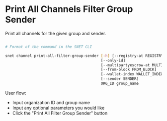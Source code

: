 # Print All Channels Filter Group Sender

Print all channels for the given group and sender.

<figure><img src="../../../../../../../public/assets/images/products/TUI/Screenshot 2024-08-17 at 6.35.20 PM.png" alt=""><figcaption></figcaption></figure>

```bash
# Format of the command in the SNET CLI

snet channel print-all-filter-group-sender [-h] [--registry-at REGISTRY_AT]
                                           [--only-id]
                                           [--multipartyescrow-at MULTIPARTYESCROW_AT]
                                           [--from-block FROM_BLOCK]
                                           [--wallet-index WALLET_INDEX]
                                           [--sender SENDER]
                                           ORG_ID group_name
```

User flow:

* Input organization ID and group name
* Input any optional parameters you would like
* Click the "Print All Filter Group Sender" button
